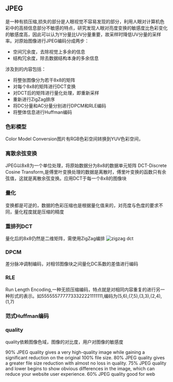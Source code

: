 
## JPEG
是一种有损压缩,损失的部分是人眼视觉不容易发现的部分，利用人眼对计算机色彩中的高频信息部分不敏感的特点，研究发现人眼对亮度变换的敏感度比色彩变化的敏感度高，因此可以认为Y分量比UV分量重要，故采样时降低UV分量的采样率。对原始图像进行JPEG编码分成两步：

- 空间冗余度，去除视觉上多余的信息
- 结构冗余度，除去数据结构本身的多余信息

涉及到的内容包括：
- 将整张图像分为若干8x8的矩阵
- 对每个8x8的矩阵进行DCT变换
- 对DCT后的矩阵进行量化处理，即重新采样
- 重新进行ZigZag排序
- 将DC分量和AC分量分别进行DPCM和RLE编码
- 将整体信息进行Huffman编码

### 色彩模型

Color Model Conversion图片有RGB色彩空间转换到YUV色彩空间，


### 离散余弦变换
JPEG以8x8为一个单位处理，将原始数据分为8x8的数据单元矩阵
DCT-Discrete Cosine Transform,是傅里叶变换处理的数据是离散时，傅里叶变换的函数只有余弦值，这就是离散余弦变换。应用DCT于每一个8x8的图像块

### 量化
变换都是可逆的，数据的色彩压缩也是根据量化值来的，对亮度与色度的要求不同，量化程度就是压缩的精度

### 重排列DCT
量化后的8x8仍然是二维矩阵，需使用ZigZag编排
![zigzag dct](./images/resort-dct-result.jpg)

### DPCM
差分脉冲调制编码，对相邻图像块之间量化DC系数的差值进行编码

### RLE
Run Length Encoding,一种无损压缩编码，特点就是对相同内容重复的进行另一种形式的表示。如5555557777733322221111111,编码为(5,6),(7,5),(3,3),(2,4),(1,7)

### 范式Huffman编码

### quality

quality依赖图像色域，图像的对比度，用户对图像的敏感度

90% JPEG quality gives a very high-quality image while gaining a significant reduction on the original 100% file size.
80% JPEG quality gives a greater file size reduction with almost no loss in quality.
75% JPEG quality and lower begins to show obvious differences in the image, which can reduce your website user experience.
60% JPEG quality good for web

